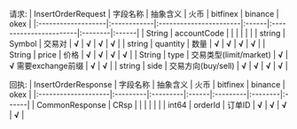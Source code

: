 请求:
| InsertOrderRequest | 字段名称    | 抽象含义               | 火币  | bitfinex               | binance | okex  |
|:-------------------|:------------|:-----------------------|:------|:-----------------------|:--------|:------|
| String             | accountCode |                        |       |                        |         |       |
| string             | Symbol      | 交易对                 | **√** | **√**                  | **√**   | **√** |
| string             | quantity    | 数量                   | **√** | **√**                  | **√**   | **√** |
| String             | price       | 价格                   | **√** | **√**                  | **√**   | **√** |
| String             | type        | 交易类型(limit/market) | **√** | **√** 需要exchange前缀 | **√**   | **√** |
| string             | side        | 交易方向(buy/sell)     | **√** | **√**                  | **√**   | **√** |

回执:
| InsertOrderResponse | 字段名称 | 抽象含义 | 火币  | bitfinex | binance | okex  |
|:--------------------|:---------|:---------|:------|:---------|:--------|:------|
| CommonResponse      | CRsp     |          |       |          |         |       |
| int64               | orderId  | 订单ID   | **√** | **√**    | **√**   | **√** |
